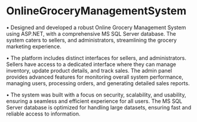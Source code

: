 # OnlineGroceryManagementSystem

• Designed and developed a robust Online Grocery Management System using ASP.NET, 
with a comprehensive MS SQL Server database. The system caters to sellers, and 
administrators, streamlining the grocery marketing experience.

• The platform includes distinct interfaces for sellers, and administrators. Sellers have 
access to a dedicated interface where they can manage inventory, update product 
details, and track sales. The admin panel provides advanced features for monitoring 
overall system performance, managing users, processing orders, and generating 
detailed sales reports.

• The system was built with a focus on security, scalability, and usability, ensuring a 
seamless and efficient experience for all users. The MS SQL Server database is 
optimized for handling large datasets, ensuring fast and reliable access to 
information.

